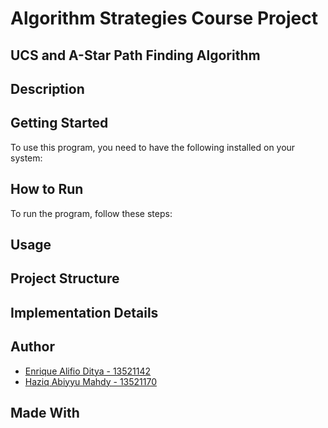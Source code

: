# Algorithm Strategies Course Project
## UCS and A-Star Path Finding Algorithm

## Description


## Getting Started
To use this program, you need to have the following installed on your system:


## How to Run
To run the program, follow these steps:


## Usage


## Project Structure


## Implementation Details


## Author
- [Enrique Alifio Ditya - 13521142](https://github.com/AlifioDitya) 
- [Haziq Abiyyu Mahdy - 13521170](https://github.com/haziqam) 


## Made With
